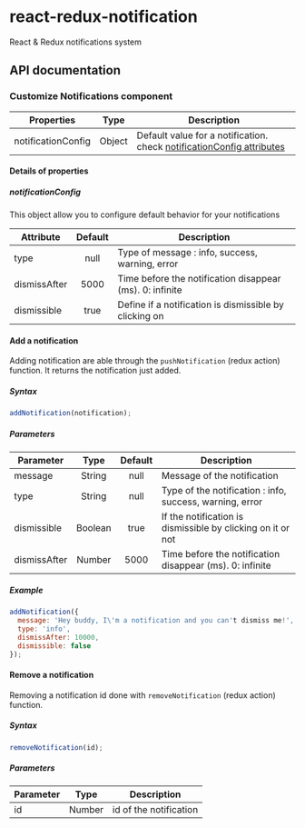 # react-redux-notification
React &amp; Redux notifications system

## API documentation

### Customize Notifications component

| Properties         | Type   | Description |
| ------------------ | :----: | ----------- |
| notificationConfig | Object | Default value for a notification. check [notificationConfig attributes](#notificationConfig) |

#### Details of properties

##### notificationConfig

This object allow you to configure default behavior for your notifications

| Attribute    | Default | Description |
| ------------ | :-----: | ----------- |
| type         | null    | Type of message : info, success, warning, error |
| dismissAfter | 5000    | Time before the notification disappear (ms). 0: infinite |
| dismissible  | true    | Define if a notification is dismissible by clicking on |

#### Add a notification

Adding notification are able through the `pushNotification` (redux action) function. It returns the notification just added.

##### Syntax

``` js
addNotification(notification);
```

##### Parameters
 
| Parameter    | Type    | Default | Description |
| ------------ | :-----: | :-----: | ----------- |
| message      | String  | null    | Message of the notification |
| type         | String  | null    | Type of the notification : info, success, warning, error |
| dismissible  | Boolean | true    | If the notification is dismissible by clicking on it or not |
| dismissAfter | Number  | 5000    | Time before the notification disappear (ms). 0: infinite |

##### Example

``` js
addNotification({
  message: 'Hey buddy, I\'m a notification and you can't dismiss me!',
  type: 'info',
  dismissAfter: 10000,
  dismissible: false
});
```

#### Remove a notification

Removing a notification id done with `removeNotification` (redux action) function.

##### Syntax

``` js
removeNotification(id);
```

##### Parameters

| Parameter   | Type   | Description |
| ----------- | :----: | ----------- |
| id          | Number | id of the notification |

